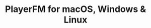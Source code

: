 ---
name: PlayerFM
url: 'https://player.fm/'
category: Entertainment
title: 'PlayerFM for macOS, Windows & Linux'
key: playerfm

---